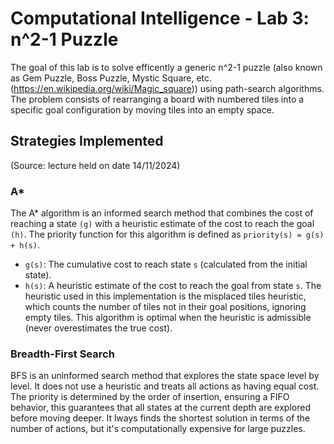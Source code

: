 # Computational Intelligence - Lab 3: n^2-1 Puzzle

The goal of this lab is to solve efficently a generic n^2-1 puzzle 
(also known as Gem Puzzle, Boss Puzzle, Mystic Square, etc. (https://en.wikipedia.org/wiki/Magic_square)) using path-search algorithms.
The problem consists of rearranging a board with numbered tiles into a specific goal configuration by moving tiles into an empty space.

## Strategies Implemented
(Source: lecture held on date 14/11/2024)

### A*
The A* algorithm is an informed search method that combines the cost of reaching a state `(g)` with a heuristic estimate of the cost to reach the goal `(h)`. The priority function for this algorithm is defined as `priority(s) = g(s) + h(s)`.
- `g(s)`: The cumulative cost to reach state `s` (calculated from the initial state).
- `h(s)`: A heuristic estimate of the cost to reach the goal from state `s`. The heuristic used in this implementation is the misplaced tiles heuristic, which counts the number of tiles not in their goal positions, ignoring empty tiles.
This algorithm is optimal when the heuristic is admissible (never overestimates the true cost).

### Breadth-First Search
BFS is an uninformed search method that explores the state space level by level. It does not use a heuristic and treats all actions as having equal cost.
The priority is determined by the order of insertion, ensuring a FIFO behavior, this guarantees that all states at the current depth are explored before moving deeper.
It lways finds the shortest solution in terms of the number of actions, but it's computationally expensive for large puzzles.